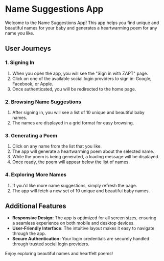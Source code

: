 # Name Suggestions App

Welcome to the Name Suggestions App! This app helps you find unique and beautiful names for your baby and generates a heartwarming poem for any name you like.

## User Journeys

### 1. Signing In

1. When you open the app, you will see the "Sign in with ZAPT" page.
2. Click on one of the available social login providers to sign in: Google, Facebook, or Apple.
3. Once authenticated, you will be redirected to the home page.

### 2. Browsing Name Suggestions

1. After signing in, you will see a list of 10 unique and beautiful baby names.
2. The names are displayed in a grid format for easy browsing.

### 3. Generating a Poem

1. Click on any name from the list that you like.
2. The app will generate a heartwarming poem about the selected name.
3. While the poem is being generated, a loading message will be displayed.
4. Once ready, the poem will appear below the list of names.

### 4. Exploring More Names

1. If you'd like more name suggestions, simply refresh the page.
2. The app will fetch a new set of 10 unique and beautiful baby names.

## Additional Features

- **Responsive Design:** The app is optimized for all screen sizes, ensuring a seamless experience on both mobile and desktop devices.
- **User-Friendly Interface:** The intuitive layout makes it easy to navigate through the app.
- **Secure Authentication:** Your login credentials are securely handled through trusted social login providers.

Enjoy exploring beautiful names and heartfelt poems!